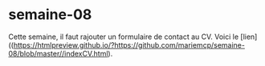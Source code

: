 # semaine-08
Cette semaine, il faut rajouter un formulaire de contact au CV.
Voici le [lien]((https://htmlpreview.github.io/?https://github.com/mariemcp/semaine-08/blob/master//indexCV.html).